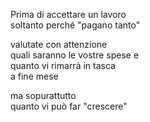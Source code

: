 <div>

Prima di accettare un lavoro<br>
soltanto perché "pagano tanto"

</div>

<div>

valutate con attenzione<br>
quali saranno le vostre spese e<br>
quanto vi rimarrà in tasca<br>
a fine mese

</div>

<div>

ma sopurattutto<br>
quanto vi può far "crescere"

</div>


<aside class="notes">
</aside>
 